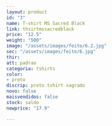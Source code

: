 ```yaml
---
layout: product
id: "3"
name: T-shirt MS Sacred Black
link: thsirtmssacredblack
price: "12.5"
weight: "500"
image: "/assets/images/feito/6.2.jpg"
sec: "/assets/images/feito/6.jpg"
thir: 
att: padrao
categoria: tshirts
color:
- preto
discrip: preto tshirt sagrado
novo: false
maisvendidos: false
stock: saldo
newprice: "17.9"

---
```

